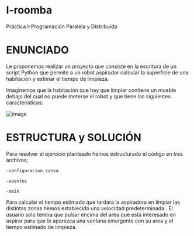 # I-roomba
Práctica I-Programación Paralela y Distribuida
# ENUNCIADO
Le proponemos realizar un proyecto que consiste en la escritura de un script Python que permite a un robot aspirador calcular la superficie de una habitación y estimar el tiempo de limpieza.

Imaginemos que la habitación que hay que limpiar contiene un mueble debajo del cual no puede meterse el robot y que tiene las siguientes características:


![image](https://github.com/martinagg7/I-roomba/assets/114728426/e2b23f90-dbd0-49bf-91e0-7b431e40c8ad)


# ESTRUCTURA y SOLUCIÓN
Para resolver el ejercicio planteado hemos estructurado el código en tres archivos;

    -configuracion_canva
    
    -eventos
    
    -main

  Para calcular el tiempo estimado que tardara la aspiradora en limpiar las distintas zonas hemos establecido una velocidad predeterminada . El usuario solo tendra que pulsar encima del area que está interesado en aspirar para que le aparezca una ventana emergente con su area y el tiempo estimado de limpieza.
